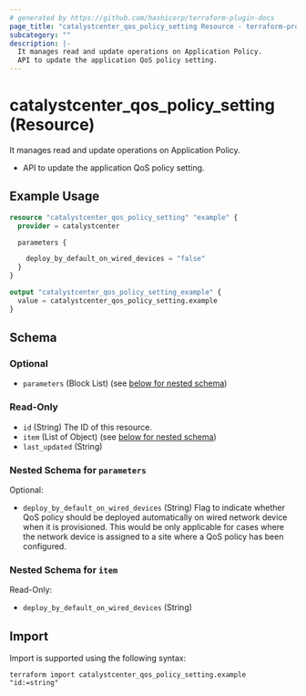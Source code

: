 ```yaml
---
# generated by https://github.com/hashicorp/terraform-plugin-docs
page_title: "catalystcenter_qos_policy_setting Resource - terraform-provider-catalystcenter"
subcategory: ""
description: |-
  It manages read and update operations on Application Policy.
  API to update the application QoS policy setting.
---
```


# catalystcenter_qos_policy_setting (Resource)

It manages read and update operations on Application Policy.

- API to update the application QoS policy setting.

## Example Usage

```terraform
resource "catalystcenter_qos_policy_setting" "example" {
  provider = catalystcenter

  parameters {

    deploy_by_default_on_wired_devices = "false"
  }
}

output "catalystcenter_qos_policy_setting_example" {
  value = catalystcenter_qos_policy_setting.example
}
```

<!-- schema generated by tfplugindocs -->
## Schema

### Optional

- `parameters` (Block List) (see [below for nested schema](#nestedblock--parameters))

### Read-Only

- `id` (String) The ID of this resource.
- `item` (List of Object) (see [below for nested schema](#nestedatt--item))
- `last_updated` (String)

<a id="nestedblock--parameters"></a>
### Nested Schema for `parameters`

Optional:

- `deploy_by_default_on_wired_devices` (String) Flag to indicate whether QoS policy should be deployed automatically on wired network device when it is provisioned. This would be only applicable for cases where the network device is assigned to a site where a QoS policy has been configured.


<a id="nestedatt--item"></a>
### Nested Schema for `item`

Read-Only:

- `deploy_by_default_on_wired_devices` (String)

## Import

Import is supported using the following syntax:

```shell
terraform import catalystcenter_qos_policy_setting.example "id:=string"
```
